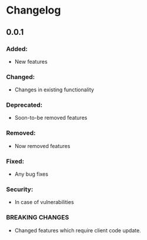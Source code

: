Changelog
=========

0.0.1
-----

### Added:
- New features

### Changed:
- Changes in existing functionality

### Deprecated:
- Soon-to-be removed features

### Removed:
- Now removed features

### Fixed:
- Any bug fixes

### Security:
- In case of vulnerabilities

### BREAKING CHANGES
- Changed features which require client code update.
